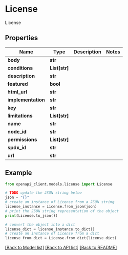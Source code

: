 # License

License

## Properties

Name | Type | Description | Notes
------------ | ------------- | ------------- | -------------
**body** | **str** |  | 
**conditions** | **List[str]** |  | 
**description** | **str** |  | 
**featured** | **bool** |  | 
**html_url** | **str** |  | 
**implementation** | **str** |  | 
**key** | **str** |  | 
**limitations** | **List[str]** |  | 
**name** | **str** |  | 
**node_id** | **str** |  | 
**permissions** | **List[str]** |  | 
**spdx_id** | **str** |  | 
**url** | **str** |  | 

## Example

```python
from openapi_client.models.license import License

# TODO update the JSON string below
json = "{}"
# create an instance of License from a JSON string
license_instance = License.from_json(json)
# print the JSON string representation of the object
print(License.to_json())

# convert the object into a dict
license_dict = license_instance.to_dict()
# create an instance of License from a dict
license_from_dict = License.from_dict(license_dict)
```
[[Back to Model list]](../README.md#documentation-for-models) [[Back to API list]](../README.md#documentation-for-api-endpoints) [[Back to README]](../README.md)


